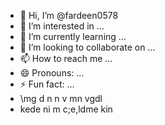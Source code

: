 - 👋 Hi, I’m @fardeen0578
- 👀 I’m interested in ...
- 🌱 I’m currently learning ...
- 💞️ I’m looking to collaborate on ...
- 📫 How to reach me ...
- 😄 Pronouns: ...
- ⚡ Fun fact: ... 
- \mg d n n  v  mn vgdl
- kede ni m  c;e,ldme   kin 

<!---
fardeen0578/fardeen0578 is a ✨ special ✨ repository because its `README.md` (this file) appears on your GitHub profile.
You can click the Preview link to take a look at your changes.
--->
